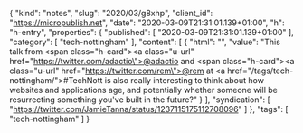 {
  "kind": "notes",
  "slug": "2020/03/g8xhp",
  "client_id": "https://micropublish.net",
  "date": "2020-03-09T21:31:01.139+01:00",
  "h": "h-entry",
  "properties": {
    "published": [
      "2020-03-09T21:31:01.139+01:00"
    ],
    "category": [
      "tech-nottingham"
    ],
    "content": [
      {
        "html": "",
        "value": "This talk from <span class=\"h-card\"><a class=\"u-url\" href=\"https://twitter.com/adactio\">@adactio</a></span> and <span class=\"h-card\"><a class=\"u-url\" href=\"https://twitter.com/rem\">@rem</a></span> at <a href=\"/tags/tech-nottingham/\">#TechNott</a> is also really interesting to think about how websites and applications age, and potentially whether someone will be resurrecting something you've built in the future?"
      }
    ],
    "syndication": [
      "https://twitter.com/JamieTanna/status/1237115175112708096"
    ]
  },
  "tags": [
    "tech-nottingham"
  ]
}
